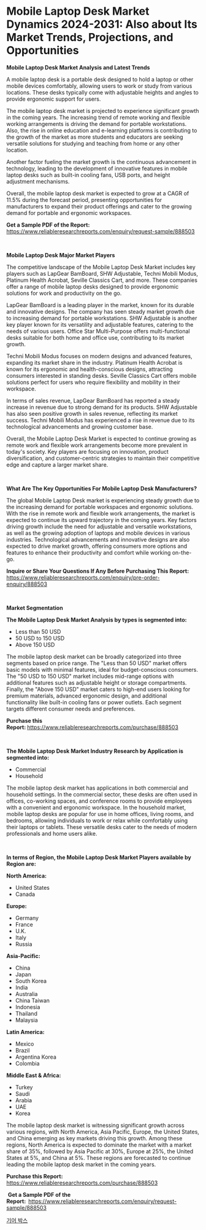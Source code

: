 <p><h1>Mobile Laptop Desk Market Dynamics 2024-2031: Also about Its Market Trends, Projections, and Opportunities</h1></p><p><strong>Mobile Laptop Desk Market Analysis and Latest Trends</strong></p>
<p><p>A mobile laptop desk is a portable desk designed to hold a laptop or other mobile devices comfortably, allowing users to work or study from various locations. These desks typically come with adjustable heights and angles to provide ergonomic support for users.</p><p>The mobile laptop desk market is projected to experience significant growth in the coming years. The increasing trend of remote working and flexible working arrangements is driving the demand for portable workstations. Also, the rise in online education and e-learning platforms is contributing to the growth of the market as more students and educators are seeking versatile solutions for studying and teaching from home or any other location.</p><p>Another factor fueling the market growth is the continuous advancement in technology, leading to the development of innovative features in mobile laptop desks such as built-in cooling fans, USB ports, and height adjustment mechanisms.</p><p>Overall, the mobile laptop desk market is expected to grow at a CAGR of 11.5% during the forecast period, presenting opportunities for manufacturers to expand their product offerings and cater to the growing demand for portable and ergonomic workspaces.</p></p>
<p><strong>Get a Sample PDF of the Report:&nbsp;</strong> <a href="https://www.reliableresearchreports.com/enquiry/request-sample/888503">https://www.reliableresearchreports.com/enquiry/request-sample/888503</a></p>
<p>&nbsp;</p>
<p><strong>Mobile Laptop Desk Major Market Players</strong></p>
<p><p>The competitive landscape of the Mobile Laptop Desk Market includes key players such as LapGear BamBoard, SHW Adjustable, Techni Mobili Modus, Platinum Health Acrobat, Seville Classics Cart, and more. These companies offer a range of mobile laptop desks designed to provide ergonomic solutions for work and productivity on the go.</p><p>LapGear BamBoard is a leading player in the market, known for its durable and innovative designs. The company has seen steady market growth due to increasing demand for portable workstations. SHW Adjustable is another key player known for its versatility and adjustable features, catering to the needs of various users. Office Star Multi-Purpose offers multi-functional desks suitable for both home and office use, contributing to its market growth.</p><p>Techni Mobili Modus focuses on modern designs and advanced features, expanding its market share in the industry. Platinum Health Acrobat is known for its ergonomic and health-conscious designs, attracting consumers interested in standing desks. Seville Classics Cart offers mobile solutions perfect for users who require flexibility and mobility in their workspace.</p><p>In terms of sales revenue, LapGear BamBoard has reported a steady increase in revenue due to strong demand for its products. SHW Adjustable has also seen positive growth in sales revenue, reflecting its market success. Techni Mobili Modus has experienced a rise in revenue due to its technological advancements and growing customer base.</p><p>Overall, the Mobile Laptop Desk Market is expected to continue growing as remote work and flexible work arrangements become more prevalent in today's society. Key players are focusing on innovation, product diversification, and customer-centric strategies to maintain their competitive edge and capture a larger market share.</p></p>
<p>&nbsp;</p>
<p><strong>What Are The Key Opportunities For Mobile Laptop Desk Manufacturers?</strong></p>
<p><p>The global Mobile Laptop Desk market is experiencing steady growth due to the increasing demand for portable workspaces and ergonomic solutions. With the rise in remote work and flexible work arrangements, the market is expected to continue its upward trajectory in the coming years. Key factors driving growth include the need for adjustable and versatile workstations, as well as the growing adoption of laptops and mobile devices in various industries. Technological advancements and innovative designs are also expected to drive market growth, offering consumers more options and features to enhance their productivity and comfort while working on-the-go.</p></p>
<p><strong>Inquire or Share Your Questions If Any Before Purchasing This Report:</strong> <a href="https://www.reliableresearchreports.com/enquiry/pre-order-enquiry/888503">https://www.reliableresearchreports.com/enquiry/pre-order-enquiry/888503</a></p>
<p>&nbsp;</p>
<p><strong>Market Segmentation</strong></p>
<p><strong>The Mobile Laptop Desk Market Analysis by types is segmented into:</strong></p>
<p><ul><li>Less than 50 USD</li><li>50 USD to 150 USD</li><li>Above 150 USD</li></ul></p>
<p><p>The mobile laptop desk market can be broadly categorized into three segments based on price range. The "Less than 50 USD" market offers basic models with minimal features, ideal for budget-conscious consumers. The "50 USD to 150 USD" market includes mid-range options with additional features such as adjustable height or storage compartments. Finally, the "Above 150 USD" market caters to high-end users looking for premium materials, advanced ergonomic design, and additional functionality like built-in cooling fans or power outlets. Each segment targets different consumer needs and preferences.</p></p>
<p><strong>Purchase this Report:&nbsp;</strong><a href="https://www.reliableresearchreports.com/purchase/888503">https://www.reliableresearchreports.com/purchase/888503</a></p>
<p>&nbsp;</p>
<p><strong>The Mobile Laptop Desk Market Industry Research by Application is segmented into:</strong></p>
<p><ul><li>Commercial</li><li>Household</li></ul></p>
<p><p>The mobile laptop desk market has applications in both commercial and household settings. In the commercial sector, these desks are often used in offices, co-working spaces, and conference rooms to provide employees with a convenient and ergonomic workspace. In the household market, mobile laptop desks are popular for use in home offices, living rooms, and bedrooms, allowing individuals to work or relax while comfortably using their laptops or tablets. These versatile desks cater to the needs of modern professionals and home users alike.</p></p>
<p>&nbsp;</p>
<p><strong>In terms of Region, the Mobile Laptop Desk Market Players available by Region are:</strong></p>
<p>
    <p> <strong> North America: </strong>
        <ul>
            <li>United States</li>
            <li>Canada</li>
        </ul>
        </p> 
    <p> <strong> Europe: </strong>
        <ul>
            <li>Germany</li>
            <li>France</li>
            <li>U.K.</li>
            <li>Italy</li>
            <li>Russia</li>
        </ul>
        </p> 
    <p> <strong> Asia-Pacific: </strong>
        <ul>
            <li>China</li>
            <li>Japan</li>
            <li>South Korea</li>
            <li>India</li>
            <li>Australia</li>
            <li>China Taiwan</li>
            <li>Indonesia</li>
            <li>Thailand</li>
            <li>Malaysia</li>
        </ul>
        </p> 
    <p> <strong> Latin America: </strong>
        <ul>
            <li>Mexico</li>
            <li>Brazil</li>
            <li>Argentina Korea</li>
            <li>Colombia</li>
        </ul>
        </p> 
    <p> <strong> Middle East & Africa: </strong>
        <ul>
            <li>Turkey</li>
            <li>Saudi</li>
            <li>Arabia</li>
            <li>UAE</li>
            <li>Korea</li>
        </ul>
    </p>
    </p>
<p><p>The mobile laptop desk market is witnessing significant growth across various regions, with North America, Asia Pacific, Europe, the United States, and China emerging as key markets driving this growth. Among these regions, North America is expected to dominate the market with a market share of 35%, followed by Asia Pacific at 30%, Europe at 25%, the United States at 5%, and China at 5%. These regions are forecasted to continue leading the mobile laptop desk market in the coming years.</p></p>
<p><strong>Purchase this Report: </strong><a href="https://www.reliableresearchreports.com/purchase/888503">https://www.reliableresearchreports.com/purchase/888503</a></p>
<p>&nbsp;<strong>Get a Sample PDF of the Report:&nbsp;&nbsp;</strong><a href="https://www.reliableresearchreports.com/enquiry/request-sample/888503">https://www.reliableresearchreports.com/enquiry/request-sample/888503</a></p>
<p><strong></strong></p>
<p><p><a href="https://medium.com/@moulafa/%EA%B8%B0%EC%96%B4%EB%B0%95%EC%8A%A4-%EC%8B%9C%EC%9E%A5-%EB%B6%84%EC%84%9D-%EB%B0%8F-2024%EB%85%84%EB%B6%80%ED%84%B0-2031%EB%85%84%EA%B9%8C%EC%A7%80%EC%9D%98-%ED%81%AC%EA%B8%B0-%EC%98%88%EC%B8%A1-23724c385753">기어 박스</a></p></p>